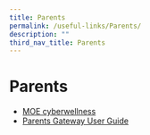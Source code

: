 ```yaml
---
title: Parents
permalink: /useful-links/Parents/
description: ""
third_nav_title: Parents
---
```

# Parents
*   [MOE cyberwellness](https://beta.moe.gov.sg/programmes/cyber-wellness/)
*   [Parents Gateway User Guide](https://tanjongkatongsec.moe.edu.sg/wp-content/uploads/2017/03/User-Guide-for-Parents-on-Parents-Gateway.pdf)